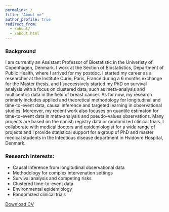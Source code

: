 ```yaml
---
permalink: /
title: "About me"
author_profile: true
redirect_from: 
  - /about/
  - /about.html
---
```




### Background

I am currently an Assistant Professor of Biostatistic in the Univeristy of Copenhagen, Denmark. I work at the Section of Biostatistics, Department of Public Health, where I arrived for my postdoc. I started my career as a researcher at the Institute Curie, Paris, France during a 6 months exchange for the Master thesis, and I successively started my PhD on survival analysis with a focus on clustered data, such as meta-analysis and multicentric data in the field of breast cancer. As for now, my research primarly includes applied and theoretical methodology for longitudinal and time-to-event data, causal inference and targeted learning in observational studies. Moreover, my recent work also focuses on quantile estimaton for time-to-event data in meta-analysis and pseudo-values observations. Many projects are based on the danish registry data or randomized clinical trials. I collaborate with medical doctors and epidemiologist for a wide range of projects and I provide statistical support for a group of PhD and master medical students in the Infectious disease department in Hvidovre Hospital, Denmark.

### Research Interests:


* Causal Inference from longitudinal observational data
* Methodology for complex intervenation settings
* Survival analysis and competing risks
* Clustered time-to-event data  
* Environmental epidemiology
* Randomized clinical trials

[Download CV](files/CV.pdf)
